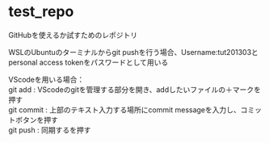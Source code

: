 # test_repo
GitHubを使えるか試すためのレポジトリ

WSLのUbuntuのターミナルからgit pushを行う場合、Username:tut201303とpersonal access tokenをパスワードとして用いる

VScodeを用いる場合：<br>
git add : VScodeのgitを管理する部分を開き、addしたいファイルの＋マークを押す  
git commit : 上部のテキスト入力する場所にcommit messageを入力し、コミットボタンを押す<br>
git push : 同期するを押す<br>

